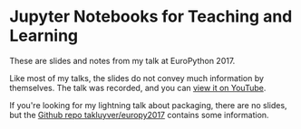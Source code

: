 # Jupyter Notebooks for Teaching and Learning

These are slides and notes from my talk at EuroPython 2017.

Like most of my talks, the slides do not convey much information by themselves.
The talk was recorded, and you can [view it on YouTube](https://www.youtube.com/watch?v=Zzt5Z_fZcW0&feature=youtu.be&t=2h56m15s).

If you're looking for my lightning talk about packaging, there are no slides, but
the [Github repo takluyver/europy2017](https://github.com/takluyver/europy2017)
contains some information.
